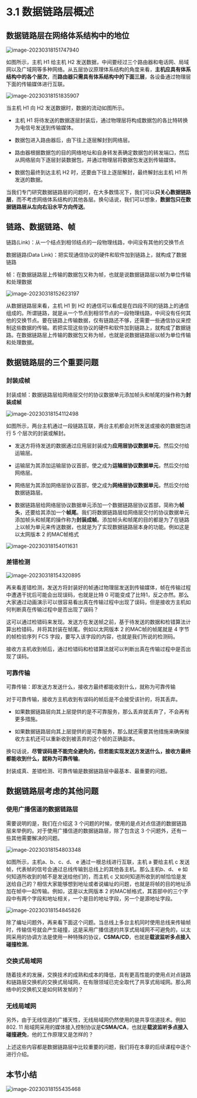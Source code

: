 # 3.1 数据链路层概述

## 数据链路层在网络体系结构中的地位

![image-20230318151747940](./assets/image-20230318151747940.png)

如图所示，主机 H1 给主机 H2 发送数据，中间要经过三个路由器和电话网、局域网以及广域网等多种网络。从五层协议原理体系结构的角度来看，**主机应具有体系结构中的各个层次**，而**路由器只需具有体系结构中的下面三层**，各设备通过物理层下面的传输媒体进行互联。

![image-20230318151835907](./assets/image-20230318151835907.png)

当主机 H1 向 H2 发送数据时，数据的流动如图所示。

- 主机 H1 将待发送的数据逐层封装后，通过物理层将构成数据包的各比特转换为电信号发送到传输媒体。

- 数据包进入路由器后，由下往上逐层解封到网络层。

- 路由器根据数据包的目的网络地址和自身转发表确定数据包的转发端口，然后从网络层向下逐层封装数据包，并通过物理层将数据包发送到传输媒体。

- 数据包最终到达主机 H2 时，还要由下往上逐层解封，最终解封出主机 H1 所发送的数据。

当我们专门研究数据链路层的问题时，在大多数情况下，我们可以**只关心数据链路层**，而不考虑网络体系结构的其他各层。换句话说，我们可以想象，**数据包只在数据链路层从左向右沿水平方向传送**。

## 链路、数据链路、帧

链路(Link)：从一个结点到相邻结点的一段物理线路，中间没有其他的交换节点

数据链路(Data Link)：把实现通信协议的硬件和软件加到链路上，就构成了数据链路

帧：在数据链路层上传输的数据包又称为帧，也就是说数据链路层以帧为单位传输和处理数据

![image-20230318152623197](./assets/image-20230318152623197.png)

从数据链路层来看，主机 H1 到 H2 的通信可以看成是在四段不同的链路上的通信组成的。所谓链路，就是从一个节点到相邻节点的一段物理线路，中间没有任何其他的交换节点。要在链路上传输数据，仅有链路还不够，还需要一些通信协议来控制这些数据的传输。若把实现这些协议的硬件和软件加到链路上，就构成了数据链路。在数据链路层上传输的数据包又称为帧，也就是说数据链路层以帧为单位传输和处理数据。

## 数据链路层的三个重要问题

### 封装成帧

封装成帧：数据链路层给网络层交付的协议数据单元添加帧头和帧尾的操作称为**封装成帧**

![image-20230318154112498](./assets/image-20230318154112498.png)

如图所示，两台主机通过一段链路互联，两台主机都会对所发送或接收的数据包进行 5 个层次的封装或解封。

- 发送方将待发送的数据通过应用层封装成为**应用层协议数据单元**，然后交付给运输层。

- 运输层为其添加运输层协议首部，使之成为**运输层协议数据单元**，然后交付给网络层。

- 网络层为其添加网络层协议首部，使之成为**网络层协议数据单元**，然后交付给数据链路层。

- 数据链路层给网络层协议数据单元添加一个数据链路层协议首部，简称为**帧头**，还要给其添加一个**帧尾**。我们将数据链路层给网络层交付的协议数据单元添加帧头和帧尾的操作称为**封装成帧**。添加帧头和帧尾的目的都是为了在链路上以帧为单元来传送数据，也就是为了实现数据链路层本身的功能。例如这是以太网版本 2 的MAC帧格式

![image-20230318154011631](./assets/image-20230318154011631.png)

### 差错检测

![image-20230318154320895](./assets/image-20230318154320895.png)

再来看差错检测，发送方将封装好的帧通过物理层发送到传输媒体，帧在传输过程中遭遇干扰后可能会出现误码，也就是比特 0 可能变成了比特1，反之亦然。那么大家通过动画演示可以很容易看出真在传输过程中出现了误码，但是接收方主机如何判断真在传输过程中是否出现了误码？

这可以通过检错码来发现。发送方在发送帧之前，基于待发送的数据和检错算法计算出检错码，并将其封装在帧尾。例如以太网版本 2 的MAC帧的帧尾就是 4 字节的帧检验序列 FCS 字段，要写入该字段的内容，也就是我们所说的检测码。

接收方主机收到帧后，通过检错码和检错算法就可以判断出真在传输过程中是否出现了误码。

### 可靠传输

可靠传输：即发送方发送什么，接收方最终都能收到什么，就称为可靠传输

对于可靠传输，接收方主机收到有误码的帧后是不会接受该针的，将其丢弃。

- 如果数据链路层向其上层提供的是不可靠服务，那么丢弃就丢弃了，不会再有更多措施。

- 如果数据链路层向其上层提供的是可靠服务，那么就还需要其他措施来确保接收方主机还可以重新收到被丢弃的这个帧的正确副本。

换句话说，**尽管误码是不能完全避免的，但若能实现发送方发送什么，接收方最终都能收到什么，就称为可靠传输**。



封装成真、差错检测、可靠传输是数据链路层中最基本、最重要的问题。

## 数据链路层考虑的其他问题

### 使用广播信道的数据链路层

需要说明的是，我们在介绍这 3 个问题的时候，使用的是点对点信道的数据链路层来举例的。对于使用广播信道的数据链路层，除了包含这 3 个问题外，还有一些其他需要解决的问题。

![image-20230318154803348](./assets/image-20230318154803348.png)

如图所示，主机a、b、c、d、 e 通过一根总线进行互联，主机 a 要给主机 c 发送帧，代表帧的信号会通过总线传输到总线上的其他各主机。那么主机b、d、 e 如何知道所收到的帧不是发送给他们的，而主机 c 又如何知道所收到的帧恰恰是发送给自己的？相信大家能够想到地址或者说编址的问题，也就是将帧的目的地址添加在帧中一起传输。例如，这是以太网版本 2 的MAC帧格式，其首部中的三个字段中有两个字段和地址相关，一个是目的地址字段，另一个是源地址字段。

 ![image-20230318154845826](./assets/image-20230318154845826.png)

除了编址问题外，再来看下面这个问题。当总线上多台主机同时使用总线来传输帧时，传输信号就会产生碰撞，这是采用广播信道的共享式局域网不可避免的，以太网采用的协调方法是使用一种特殊的协议，**CSMA/CD**，也就是**载波监听多点接入碰撞检测**。

### 交换式局域网

随着技术的发展，交换技术的成熟和成本的降低，具有更高性能的使用点对点链路和链路层交换机的交换式局域网，在有限领域已完全取代了共享式局域网。那么网络中的交换机又是如何转发帧的？

### 无线局域网

另外，由于无线信道的广播天性，无线局域网仍然使用的是共享信道技术。例如 802. 11 局域网采用的媒体接入控制协议是**CSMA/CA**，也就是**载波监听多点接入碰撞避免**，他的工作原理又是怎样的？

上述这些内容都是数据链路层中比较重要的问题，我们将在本章的后续课程中逐个进行介绍。

## 本节小结

![image-20230318155435468](./assets/image-20230318155435468.png)

### 
